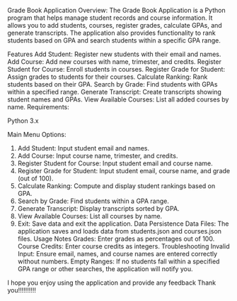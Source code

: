 Grade Book Application
Overview:
The Grade Book Application is a Python program that helps manage student records and course information. It allows you to add students, courses, register grades, calculate GPAs, and generate transcripts. The application also provides functionality to rank students based on GPA and search students within a specific GPA range.

Features
Add Student: Register new students with their email and names.
Add Course: Add new courses with name, trimester, and credits.
Register Student for Course: Enroll students in courses.
Register Grade for Student: Assign grades to students for their courses.
Calculate Ranking: Rank students based on their GPA.
Search by Grade: Find students with GPAs within a specified range.
Generate Transcript: Create transcripts showing student names and GPAs.
View Available Courses: List all added courses by name.
Requirements:

Python 3.x

Main Menu Options:

1. Add Student: Input student email and names.
2. Add Course: Input course name, trimester, and credits.
3. Register Student for Course: Input student email and course name.
4. Register Grade for Student: Input student email, course name, and grade (out of 100).
5. Calculate Ranking: Compute and display student rankings based on GPA.
6. Search by Grade: Find students within a GPA range.
7. Generate Transcript: Display transcripts sorted by GPA.
8. View Available Courses: List all courses by name.
9. Exit: Save data and exit the application.
Data Persistence
Data Files: The application saves and loads data from students.json and courses.json files.
Usage Notes
Grades: Enter grades as percentages out of 100.
Course Credits: Enter course credits as integers.
Troubleshooting
Invalid Input: Ensure email, names, and course names are entered correctly without numbers.
Empty Ranges: If no students fall within a specified GPA range or other searches, the application will notify you.

I hope you enjoy using the application and provide any feedback Thank you!!!!!!!!!!

